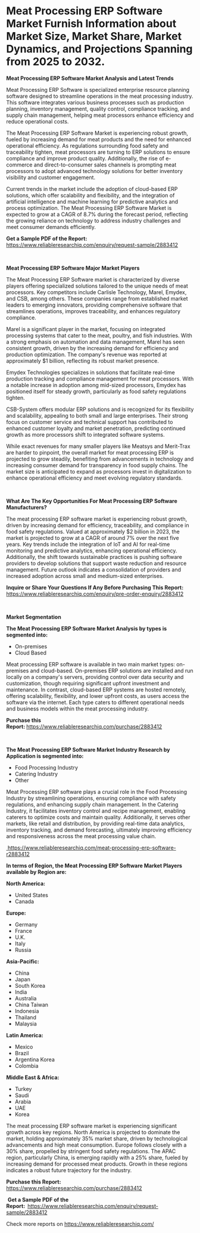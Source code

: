 <p><h1>Meat Processing ERP Software Market Furnish Information about Market Size, Market Share, Market Dynamics, and Projections Spanning from 2025 to 2032.</h1></p><p><strong>Meat Processing ERP Software Market Analysis and Latest Trends</strong></p>
<p><p>Meat Processing ERP Software is specialized enterprise resource planning software designed to streamline operations in the meat processing industry. This software integrates various business processes such as production planning, inventory management, quality control, compliance tracking, and supply chain management, helping meat processors enhance efficiency and reduce operational costs. </p><p>The Meat Processing ERP Software Market is experiencing robust growth, fueled by increasing demand for meat products and the need for enhanced operational efficiency. As regulations surrounding food safety and traceability tighten, meat processors are turning to ERP solutions to ensure compliance and improve product quality. Additionally, the rise of e-commerce and direct-to-consumer sales channels is prompting meat processors to adopt advanced technology solutions for better inventory visibility and customer engagement.</p><p>Current trends in the market include the adoption of cloud-based ERP solutions, which offer scalability and flexibility, and the integration of artificial intelligence and machine learning for predictive analytics and process optimization. The Meat Processing ERP Software Market is expected to grow at a CAGR of 8.7% during the forecast period, reflecting the growing reliance on technology to address industry challenges and meet consumer demands efficiently.</p></p>
<p><strong>Get a Sample PDF of the Report:&nbsp;</strong> <a href="https://www.reliableresearchiq.com/enquiry/request-sample/2883412?utm_campaign=2580&utm_medium=2&utm_source=Github&utm_content=ia&utm_term=13032025&utm_id=meat-processing-erp-software">https://www.reliableresearchiq.com/enquiry/request-sample/2883412</a></p>
<p>&nbsp;</p>
<p><strong>Meat Processing ERP Software Major Market Players</strong></p>
<p><p>The Meat Processing ERP Software market is characterized by diverse players offering specialized solutions tailored to the unique needs of meat processors. Key competitors include Carlisle Technology, Marel, Emydex, and CSB, among others. These companies range from established market leaders to emerging innovators, providing comprehensive software that streamlines operations, improves traceability, and enhances regulatory compliance.</p><p>Marel is a significant player in the market, focusing on integrated processing systems that cater to the meat, poultry, and fish industries. With a strong emphasis on automation and data management, Marel has seen consistent growth, driven by the increasing demand for efficiency and production optimization. The company's revenue was reported at approximately $1 billion, reflecting its robust market presence.</p><p>Emydex Technologies specializes in solutions that facilitate real-time production tracking and compliance management for meat processors. With a notable increase in adoption among mid-sized processors, Emydex has positioned itself for steady growth, particularly as food safety regulations tighten.</p><p>CSB-System offers modular ERP solutions and is recognized for its flexibility and scalability, appealing to both small and large enterprises. Their strong focus on customer service and technical support has contributed to enhanced customer loyalty and market penetration, predicting continued growth as more processors shift to integrated software systems.</p><p>While exact revenues for many smaller players like Meatsys and Merit-Trax are harder to pinpoint, the overall market for meat processing ERP is projected to grow steadily, benefiting from advancements in technology and increasing consumer demand for transparency in food supply chains. The market size is anticipated to expand as processors invest in digitalization to enhance operational efficiency and meet evolving regulatory standards.</p></p>
<p>&nbsp;</p>
<p><strong>What Are The Key Opportunities For Meat Processing ERP Software Manufacturers?</strong></p>
<p><p>The meat processing ERP software market is experiencing robust growth, driven by increasing demand for efficiency, traceability, and compliance in food safety regulations. Valued at approximately $2 billion in 2023, the market is projected to grow at a CAGR of around 7% over the next five years. Key trends include the integration of IoT and AI for real-time monitoring and predictive analytics, enhancing operational efficiency. Additionally, the shift towards sustainable practices is pushing software providers to develop solutions that support waste reduction and resource management. Future outlook indicates a consolidation of providers and increased adoption across small and medium-sized enterprises.</p></p>
<p><strong>Inquire or Share Your Questions If Any Before Purchasing This Report:</strong> <a href="https://www.reliableresearchiq.com/enquiry/pre-order-enquiry/2883412?utm_campaign=2580&utm_medium=2&utm_source=Github&utm_content=ia&utm_term=13032025&utm_id=meat-processing-erp-software">https://www.reliableresearchiq.com/enquiry/pre-order-enquiry/2883412</a></p>
<p>&nbsp;</p>
<p><strong>Market Segmentation</strong></p>
<p><strong>The Meat Processing ERP Software Market Analysis by types is segmented into:</strong></p>
<p><ul><li>On-premises</li><li>Cloud Based</li></ul></p>
<p><p>Meat processing ERP software is available in two main market types: on-premises and cloud-based. On-premises ERP solutions are installed and run locally on a company's servers, providing control over data security and customization, though requiring significant upfront investment and maintenance. In contrast, cloud-based ERP systems are hosted remotely, offering scalability, flexibility, and lower upfront costs, as users access the software via the internet. Each type caters to different operational needs and business models within the meat processing industry.</p></p>
<p><strong>Purchase this Report:&nbsp;</strong><a href="https://www.reliableresearchiq.com/purchase/2883412?utm_campaign=2580&utm_medium=2&utm_source=Github&utm_content=ia&utm_term=13032025&utm_id=meat-processing-erp-software">https://www.reliableresearchiq.com/purchase/2883412</a></p>
<p>&nbsp;</p>
<p><strong>The Meat Processing ERP Software Market Industry Research by Application is segmented into:</strong></p>
<p><ul><li>Food Processing Industry</li><li>Catering Industry</li><li>Other</li></ul></p>
<p><p>Meat Processing ERP software plays a crucial role in the Food Processing Industry by streamlining operations, ensuring compliance with safety regulations, and enhancing supply chain management. In the Catering Industry, it facilitates inventory control and recipe management, enabling caterers to optimize costs and maintain quality. Additionally, it serves other markets, like retail and distribution, by providing real-time data analytics, inventory tracking, and demand forecasting, ultimately improving efficiency and responsiveness across the meat processing value chain.</p></p>
<p><a href="https://www.reliableresearchiq.com/meat-processing-erp-software-r2883412?utm_campaign=2580&utm_medium=2&utm_source=Github&utm_content=ia&utm_term=13032025&utm_id=meat-processing-erp-software">&nbsp;https://www.reliableresearchiq.com/meat-processing-erp-software-r2883412</a></p>
<p><strong>In terms of Region, the Meat Processing ERP Software Market Players available by Region are:</strong></p>
<p>
    <p> <strong> North America: </strong>
        <ul>
            <li>United States</li>
            <li>Canada</li>
        </ul>
        </p> 
    <p> <strong> Europe: </strong>
        <ul>
            <li>Germany</li>
            <li>France</li>
            <li>U.K.</li>
            <li>Italy</li>
            <li>Russia</li>
        </ul>
        </p> 
    <p> <strong> Asia-Pacific: </strong>
        <ul>
            <li>China</li>
            <li>Japan</li>
            <li>South Korea</li>
            <li>India</li>
            <li>Australia</li>
            <li>China Taiwan</li>
            <li>Indonesia</li>
            <li>Thailand</li>
            <li>Malaysia</li>
        </ul>
        </p> 
    <p> <strong> Latin America: </strong>
        <ul>
            <li>Mexico</li>
            <li>Brazil</li>
            <li>Argentina Korea</li>
            <li>Colombia</li>
        </ul>
        </p> 
    <p> <strong> Middle East & Africa: </strong>
        <ul>
            <li>Turkey</li>
            <li>Saudi</li>
            <li>Arabia</li>
            <li>UAE</li>
            <li>Korea</li>
        </ul>
    </p>
    </p>
<p><p>The meat processing ERP software market is experiencing significant growth across key regions. North America is projected to dominate the market, holding approximately 35% market share, driven by technological advancements and high meat consumption. Europe follows closely with a 30% share, propelled by stringent food safety regulations. The APAC region, particularly China, is emerging rapidly with a 25% share, fueled by increasing demand for processed meat products. Growth in these regions indicates a robust future trajectory for the industry.</p></p>
<p><strong>Purchase this Report: </strong><a href="https://www.reliableresearchiq.com/purchase/2883412?utm_campaign=2580&utm_medium=2&utm_source=Github&utm_content=ia&utm_term=13032025&utm_id=meat-processing-erp-software">https://www.reliableresearchiq.com/purchase/2883412</a></p>
<p>&nbsp;<strong>Get a Sample PDF of the Report:&nbsp;&nbsp;</strong><a href="https://www.reliableresearchiq.com/enquiry/request-sample/2883412?utm_campaign=2580&utm_medium=2&utm_source=Github&utm_content=ia&utm_term=13032025&utm_id=meat-processing-erp-software">https://www.reliableresearchiq.com/enquiry/request-sample/2883412</a></p>
<p><strong></strong></p>
<p>Check more reports on <a href="https://www.reliableresearchiq.com/?utm_campaign=2580&utm_medium=2&utm_source=Github&utm_content=ia&utm_term=13032025&utm_id=meat-processing-erp-software">https://www.reliableresearchiq.com/</a></p>